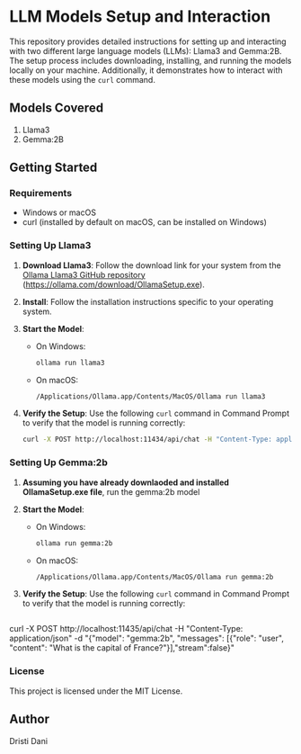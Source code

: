 # LLM Models Setup and Interaction

This repository provides detailed instructions for setting up and interacting with two different large language models (LLMs): Llama3 and Gemma:2B. 
The setup process includes downloading, installing, and running the models locally on your machine. Additionally, it demonstrates how to interact with these models using the `curl` command.

## Models Covered
1. Llama3
2. Gemma:2B

## Getting Started

### Requirements
- Windows or macOS
- curl (installed by default on macOS, can be installed on Windows)

### Setting Up Llama3

1. **Download Llama3**: Follow the download link for your system from the [Ollama Llama3 GitHub repository](https://github.com/Ollama/llama3) (https://ollama.com/download/OllamaSetup.exe).
2. **Install**: Follow the installation instructions specific to your operating system.
3. **Start the Model**:
   - On Windows:
     ```sh
     ollama run llama3
     ```
   - On macOS:
     ```sh
     /Applications/Ollama.app/Contents/MacOS/Ollama run llama3
     ```

4. **Verify the Setup**: Use the following `curl` command in Command Prompt to verify that the model is running correctly:
   ```sh
   curl -X POST http://localhost:11434/api/chat -H "Content-Type: application/json" -d "{\"model\": \"llama3\", \"messages\": [{\"role\": \"user\", \"content\": \"Why is the sky blue?\"}], \"stream\": false}"


### Setting Up Gemma:2b

1. **Assuming you have already downlaoded and installed OllamaSetup.exe file**, run the gemma:2b model
3. **Start the Model**:
   - On Windows:
     ```sh
     ollama run gemma:2b
     ```
   - On macOS:
     ```sh
     /Applications/Ollama.app/Contents/MacOS/Ollama run gemma:2b
     ```

4. **Verify the Setup**: Use the following `curl` command in Command Prompt to verify that the model is running correctly:
   ```sh
  curl -X POST http://localhost:11435/api/chat -H "Content-Type: application/json" -d "{\"model\": \"gemma:2b\", \"messages\": [{\"role\": \"user\", \"content\": \"What is the capital of France?\"}],\"stream\":false}"

### License
This project is licensed under the MIT License.

## Author
Dristi Dani
